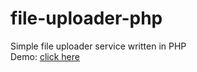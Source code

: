 # file-uploader-php
Simple file uploader service written in PHP
<br>
Demo: <a href="https://cringe.rf.gd">click here</a>
